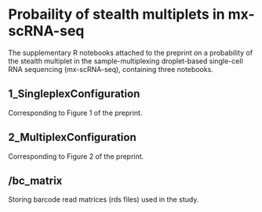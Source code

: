 # Probaility of stealth multiplets in mx-scRNA-seq
The supplementary R notebooks attached to the preprint on a probability of the stealth multiplet in the sample-multiplexing droplet-based single-cell RNA sequencing (mx-scRNA-seq), containing three notebooks.

## 1_SingleplexConfiguration
Corresponding to Figure 1 of the preprint.

## 2_MultiplexConfiguration
Corresponding to Figure 2 of the preprint.

## /bc_matrix
Storing barcode read matrices (rds files) used in the study.
